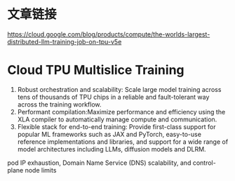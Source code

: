 # 文章链接
https://cloud.google.com/blog/products/compute/the-worlds-largest-distributed-llm-training-job-on-tpu-v5e   

# Cloud TPU Multislice Training
1. Robust orchestration and scalability: Scale large model training across tens of thousands of TPU chips in a reliable and fault-tolerant way across the training workflow.
2. Performant compilation:Maximize performance and efficiency using the XLA compiler to automatically manage compute and communication.
3. Flexible stack for end-to-end training: Provide first-class support for popular ML frameworks such as JAX and PyTorch, easy-to-use reference implementations and libraries, and support for a wide range of model architectures including LLMs, diffusion models and DLRM.

pod IP exhaustion, Domain Name Service (DNS) scalability, and control-plane node limits
